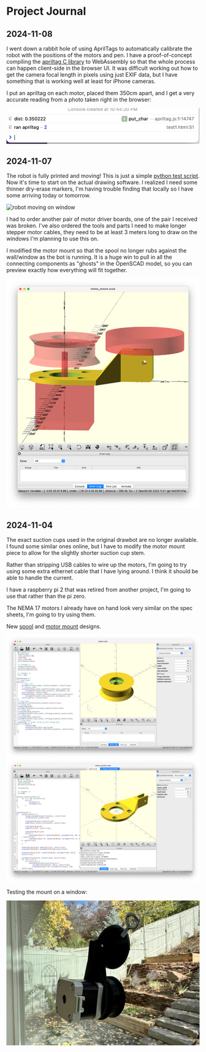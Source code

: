 # Project Journal

## 2024-11-08

I went down a rabbit hole of using AprilTags to automatically calibrate the robot with the positions of the motors and pen. I have a proof-of-concept compiling the [apriltag C library](https://github.com/AprilRobotics/apriltag) to WebAssembly so that the whole process can happen client-side in the browser UI. It was difficult working out how to get the camera focal length in pixels using just EXIF data, but I have something that is working well at least for iPhone cameras.

I put an apriltag on each motor, placed them 350cm apart, and I get a very accurate reading from a photo taken right in the browser:

![apriltag proof-of-concept](images/apriltag_poc.png)

## 2024-11-07

The robot is fully printed and moving! This is just a simple [python test script](motor-test.py). Now it's time to start on the actual drawing software. I realized I need some thinner dry-erase markers, I'm having trouble finding that locally so I have some arriving today or tomorrow.

![robot moving on window](images/robot_rise.gif)

I had to order another pair of motor driver boards, one of the pair I received was broken. I've also ordered the tools and parts I need to make longer stepper motor cables, they need to be at least 3 meters long to draw on the windows I'm planning to use this on.

I modified the motor mount so that the spool no longer rubs against the wall/window as the bot is running. It is a huge win to pull in all the connecting components as "ghosts" in the OpenSCAD model, so you can preview exactly how everything will fit together.

![openscad model showing ghosts](images/mount_with_ghosts.png)

## 2024-11-04

The exact suction cups used in the original drawbot are no longer available. I found some similar ones online, but I have to modify the motor mount piece to allow for the slightly shorter suction cup stem.

Rather than stripping USB cables to wire up the motors, I'm going to try using some extra ethernet cable that I have lying around. I think it should be able to handle the current.

I have a raspberry pi 2 that was retired from another project, I'm going to use that rather than the pi zero.

The NEMA 17 motors I already have on hand look very similar on the spec sheets, I'm going to try using them.

New [spool](models/spool.scad) and [motor mount](models/motor_mount.scad) designs.

![spool in OpenSCAD](images/openscad_spool.png)
![motor mount in OpenSCAD](images/openscad_motor_mount.png)

Testing the mount on a window:

![motor assembly on window](images/mount_on_window.jpeg)

